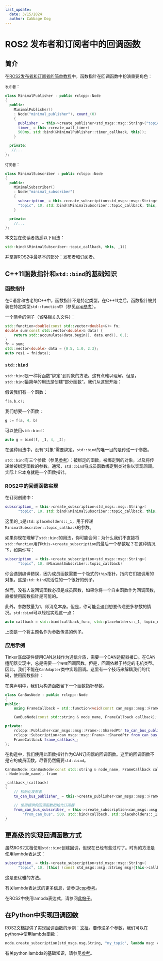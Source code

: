 ```yaml
---
last_update:
  date: 3/15/2024
  author: Cabbage Dog
---
```

# ROS2 发布者和订阅者中的回调函数

## 简介

在[ROS2发布者和订阅者的简单教程](https://docs.ros.org/en/humble/Tutorials/Beginner-Client-Libraries/Writing-A-Simple-Cpp-Publisher-And-Subscriber.html)中，函数指针在回调函数中扮演重要角色：

`发布者`：

```cpp
class MinimalPublisher : public rclcpp::Node
{
  public:
    MinimalPublisher()
    : Node("minimal_publisher"), count_(0)
    {
      publisher_ = this->create_publisher<std_msgs::msg::String>("topic", 10);
      timer_ = this->create_wall_timer(
      500ms, std::bind(&MinimalPublisher::timer_callback, this));
    }

  private:
   //...
};
```

`订阅者`：

```cpp
class MinimalSubscriber : public rclcpp::Node
{
  public:
    MinimalSubscriber()
    : Node("minimal_subscriber")
    {
      subscription_ = this->create_subscription<std_msgs::msg::String>(
      "topic", 10, std::bind(&MinimalSubscriber::topic_callback, this, _1));
    }

  private:
    //...
};
```

本文旨在使读者熟悉以下用法：

```cpp
std::bind(&MinimalSubscriber::topic_callback, this, _1))
```

并掌握ROS2中最基本的部分：发布者和订阅者。

## C++11函数指针和`std::bind`的基础知识

### 函数指针

在C语言和古老的C++中，函数指针不是特定类型。在C++11之后，函数指针被封装在特定类型`std::function`中（参见[cpp参考](https://en.cppreference.com/w/cpp/utility/functional/function)）。

一个简单的例子（省略相关头文件）：

```cpp
std::function<double(const std::vector<double>&)> fn;
double sum(const std::vector<double>& data) {
    return std::accumulate(data.begin(), data.end(), 0.);
}
fn = sum;
std::vector<double> data = {0.5, 1.0, 2.3};
auto res1 = fn(data);
```

### `std::bind`

`std::bind`是一种将函数“绑定”到对象的方法。这有点难以理解。但是，`std::bind`最简单的用法是创建“部分函数”。我们从这里开始：

假设我们有一个函数：

```cpp
f(a,b,c);
```

我们想要一个函数：

```cpp
g := f(a, 4, b)
```

可以使用`std::bind`：

```cpp
auto g = bind(f, _1, 4, _2);
```

在这种用法中，没有“对象”需要绑定。`std::bind`的唯一目的是传递一个参数。

`std::bind`有三个参数（参见[参考](https://en.cppreference.com/w/cpp/utility/functional/bind)）：被绑定的函数，被绑定到的对象，以及将传递给被绑定函数的参数。通常，`std::bind`将成员函数绑定到类对象以实现回调。实际上它本身就是一个函数指针。

### ROS2中的回调函数实现

在订阅创建中：

```cpp
subscription_ = this->create_subscription<std_msgs::msg::String>(
      "topic", 10, std::bind(&MinimalSubscriber::topic_callback, this, _1));
```

这里的`_1`是`std::placeholders::_1`，用于传递`MinimalSubscriber::topic_callback`的参数。

如果你现在理解了`std::bind`的用法，你可能会问：为什么我们不直接将`std::function`用作`this->create_subscription`的最后一个参数呢？在这种情况下，如果你写：

```cpp
subscription_ = this->create_subscription<std_msgs::msg::String>(
      "topic", 10, &MinimalSubscriber::topic_callback)
```

你会遇到编译错误，因为成员函数需要一个隐式的`this`指针，指向它们被调用的对象。这是`std::bind`灵活性的一个很好的例子。

然而，没有人说回调函数必须是成员函数，如果你将一个自由函数作为回调函数，直接使用函数指针是可能的。

此外，参数数量为1，即消息本身。但是，你可能会遇到想要传递更多参数的情况。`std::bind`可以轻松实现这一点：

```cpp
auto callback = std::bind(callback_func, std::placeholders::_1, topic_name);
```

上面是一个将主题名作为参数传递的例子。

### 应用示例

Tinker底盘硬件使用CAN总线作为通信介质，需要一个CAN适配器接口。在CAN适配器实现中，总是需要一个`接收`回调函数。但是，回调依赖于特定的电机类型。因此，我们不能在`CanAdapter`类中实现回调。这里有一个技巧来解耦我们的代码，使用函数指针：

在类声明中，我们为构造函数留下一个函数指针参数。

```cpp
class CanBusNode : public rclcpp::Node
{
public:
    using FrameCallback = std::function<void(const can_msgs::msg::Frame::SharedPtr)>;

    CanBusNode(const std::string & node_name, FrameCallback callback);

private:
    rclcpp::Publisher<can_msgs::msg::Frame>::SharedPtr to_can_bus_publisher_;
    rclcpp::Subscription<can_msgs::msg::Frame>::SharedPtr from_can_bus_subscriber_;
    FrameCallback frame_callback_;
};
```

在构造中，我们使用此函数指针作为CAN订阅器的回调函数。这里的回调函数不是它的成员函数，尽管仍然需要`std::bind`。

```cpp
CanBusNode::CanBusNode(const std::string & node_name, FrameCallback callback)
: Node(node_name), frame

_callback_(callback)
{
    // 初始化发布者
    to_can_bus_publisher_ = this->create_publisher<can_msgs::msg::Frame>("to_can_bus", 10);

    // 使用提供的回调函数初始化订阅器
    from_can_bus_subscriber_ = this->create_subscription<can_msgs::msg::Frame>(
        "from_can_bus", 500, std::bind(callback, std::placeholders::_1));
}
```

## 更高级的实现回调函数方式

虽然ROS2文档使用`std::bind`创建回调，但现在已经有些过时了。时尚的方法是使用lambda表达式：

```cpp
subscription_ = this->create_subscription<std_msgs::msg::String>(
      "topic", 10, [this] (const std_msgs::msg::String msg){this->callback(msg)}););
```

这是更优雅的方法。

有关lambda表达式的更多信息，请参见[cpp参考](https://en.cppreference.com/w/cpp/language/lambda)。

在ROS2中使用lambda表达式，请参阅[此帖子](https://stackoverflow.com/questions/69575909/how-to-use-lambda-intead-of-stdbind-in-create-subscription-method-in-ros2)。

## 在Python中实现回调函数

ROS2文档提供了实现回调函数的示例：[文档](https://docs.ros.org/en/humble/Tutorials/Beginner-Client-Libraries/Writing-A-Simple-Py-Publisher-And-Subscriber.html)。要传递多个参数，我们可以在python中使用lambda函数：

```python
node.create_subscription(std_msgs.msg.String, "my_topic", lambda msg: common_callback(msg, other_args), 10)
```

有关python lambda的基础知识，请参见[参考](https://www.w3schools.com/python/python_lambda.asp)。